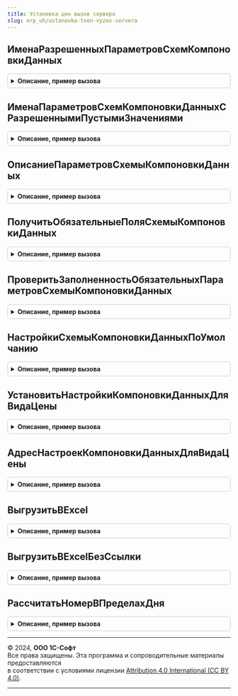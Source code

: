```yaml
---
title: Установка цен вызов сервера
slug: erp_uh/ustanovka-tsen-vyzov-servera
---
```



## ИменаРазрешенныхПараметровСхемКомпоновкиДанных
<details style="margin: 1em 0; padding: 0.5em; border: 1px solid #ccc; border-radius: 6px;">

<summary style="font-weight: bold; cursor: pointer;">Описание, пример вызова</summary>

```bsl

// Возвращает параметров, которые можно изменить в настройках схемы компоновки данных.
//
// Возвращаемое значение:
//  Массив - Имена параметров
//
Функция ИменаРазрешенныхПараметровСхемКомпоновкиДанных() Экспорт
```

Пример вызова
```bsl
Результат = УстановкаЦенВызовСервера.ИменаРазрешенныхПараметровСхемКомпоновкиДанных() 
```
</details>

## ИменаПараметровСхемКомпоновкиДанныхСРазрешеннымиПустымиЗначениями
<details style="margin: 1em 0; padding: 0.5em; border: 1px solid #ccc; border-radius: 6px;">

<summary style="font-weight: bold; cursor: pointer;">Описание, пример вызова</summary>

```bsl

// Возвращает параметров, для которых оставлять пустые значение в настройках схемы компоновки данных.
//
// Возвращаемое значение:
//  Массив - Имена параметров
//
Функция ИменаПараметровСхемКомпоновкиДанныхСРазрешеннымиПустымиЗначениями(РазрешенныеИмена = Неопределено) Экспорт
```

Пример вызова
```bsl
Результат = УстановкаЦенВызовСервера.ИменаПараметровСхемКомпоновкиДанныхСРазрешеннымиПустымиЗначениями(РазрешенныеИмена);
```
</details>

## ОписаниеПараметровСхемыКомпоновкиДанных
<details style="margin: 1em 0; padding: 0.5em; border: 1px solid #ccc; border-radius: 6px;">

<summary style="font-weight: bold; cursor: pointer;">Описание, пример вызова</summary>

```bsl

// Проверяет заполненность обязательных параметров схемы компоновки данных
//
// Параметры:
//  ВидЦены - СправочникСсылка.ВидыЦен - Ссылка на вид цены, для которого нужно описание параметров
//  НастройкиКомпоновкиДанных - НастройкиКомпоновкиДанных - Настройки компоновки данных
//  ПараметрыСхемКомпоновкиДанныхВидовЦен - ТаблицаЗначений - Таблица параметров схем компоновки данных видов цен
//
// Возвращаемое значение:
//  Структура - Структура со свойствами:
//   * ОписаниеПараметров - Строка - Описание параметров.
//
Функция ОписаниеПараметровСхемыКомпоновкиДанных(ВидЦены, Экспорт
```

Пример вызова
```bsl
Результат = УстановкаЦенВызовСервера.ОписаниеПараметровСхемыКомпоновкиДанных(ВидЦены, );
```
</details>

## ПолучитьОбязательныеПоляСхемыКомпоновкиДанных
<details style="margin: 1em 0; padding: 0.5em; border: 1px solid #ccc; border-radius: 6px;">

<summary style="font-weight: bold; cursor: pointer;">Описание, пример вызова</summary>

```bsl

// Возвращает имена и типы полей, которые должны обязательно присутствовать
// в СКД, используемой для заполнения цен по данным ИБ.
//
// Возвращаемое значение:
//  Соответствие - В ключах содержатся имена полей, в значениях - типы полей.
//
Функция ПолучитьОбязательныеПоляСхемыКомпоновкиДанных(ИспользуетсяЦенообразование25 = Ложь) Экспорт
```

Пример вызова
```bsl
Результат = УстановкаЦенВызовСервера.ПолучитьОбязательныеПоляСхемыКомпоновкиДанных(ИспользуетсяЦенообразование25);
```
</details>

## ПроверитьЗаполненностьОбязательныхПараметровСхемыКомпоновкиДанных
<details style="margin: 1em 0; padding: 0.5em; border: 1px solid #ccc; border-radius: 6px;">

<summary style="font-weight: bold; cursor: pointer;">Описание, пример вызова</summary>

```bsl

// Проверяет заполненность обязательных параметров схемы компоновки данных
//
// Параметры:
//  ВыбранныеЦены - Массив из СправочникСсылка.ВидыЦен - Массив видов цен, для которых нужно получить адрес настроек компоновки данных
//  АдресХранилищаНастройкиКомпоновкиДанных - Строка, УникальныйИдентификатор - Адрес с настройками компоновки данных для вида цены
//  АдресХранилищаПараметровСхемКомпоновкиПоВидамЦен - Строка, УникальныйИдентификатор - Адрес с настройками параметров
//                                                     настроек компоновки данных для всех видов цен.
//
// Возвращаемое значение:
//  Массив из Структура - Массив описаний найденных ошибок:
//  * ВидЦены - СправочникСсылка.ВидыЦен - Вид цены
//  * Описание - Строка - Описание
//
Функция ПроверитьЗаполненностьОбязательныхПараметровСхемыКомпоновкиДанных(ВыбранныеЦены, Экспорт
```

Пример вызова
```bsl
Результат = УстановкаЦенВызовСервера.ПроверитьЗаполненностьОбязательныхПараметровСхемыКомпоновкиДанных(ВыбранныеЦены, );
```
</details>

## НастройкиСхемыКомпоновкиДанныхПоУмолчанию
<details style="margin: 1em 0; padding: 0.5em; border: 1px solid #ccc; border-radius: 6px;">

<summary style="font-weight: bold; cursor: pointer;">Описание, пример вызова</summary>

```bsl

// Возвращает адрес настроек компоновки данных для вида цены по умолчанию
//
// Параметры:
//  ВидЦены - СправочникСсылка.ВидыЦен - Ссылка на вид цены, для которого нужно получить адрес настроек компоновки данных
//  АдресСхемыКомпоновкиДанных - Строка - Адрес с настройками компоновки данных для всех видов цены формы
//  УникальныйИдентификатор - УникальныйИдентификатор - Уникальный идентификатор формы.
//
// Возвращаемое значение:
//  Строка - Адрес настроек компоновки данных для вида цены.
//
Функция НастройкиСхемыКомпоновкиДанныхПоУмолчанию(ВидЦены, Экспорт
```

Пример вызова
```bsl
Результат = УстановкаЦенВызовСервера.НастройкиСхемыКомпоновкиДанныхПоУмолчанию(ВидЦены, );
```
</details>

## УстановитьНастройкиКомпоновкиДанныхДляВидаЦены
<details style="margin: 1em 0; padding: 0.5em; border: 1px solid #ccc; border-radius: 6px;">

<summary style="font-weight: bold; cursor: pointer;">Описание, пример вызова</summary>

```bsl

// Устанавливает настройки компоновки данных для вида цены
//
// Параметры:
//  ВидЦены - СправочникСсылка.ВидыЦен - Ссылка на вид цены, для которого нужно получить адрес настроек компоновки данных
//  АдресХранилищаНастроекДляВидаЦены - Строка - Адрес с настройками компоновки данных для вида цены
//  АдресХранилищаНастройкиКомпоновкиДанных - Строка - Адрес с настройками компоновки данных для всех видов цен
//  АдресХранилищаПараметровСхемКомпоновкиПоВидамЦен - Строка - Адрес с настройками параметров схем компоновки данных
//
// Возвращаемое значение:
//  Структура - Описание параметров схемы компоновки данных.
//
Функция УстановитьНастройкиКомпоновкиДанныхДляВидаЦены(ВидЦены, Экспорт
```

Пример вызова
```bsl
Результат = УстановкаЦенВызовСервера.УстановитьНастройкиКомпоновкиДанныхДляВидаЦены(ВидЦены, );
```
</details>

## АдресНастроекКомпоновкиДанныхДляВидаЦены
<details style="margin: 1em 0; padding: 0.5em; border: 1px solid #ccc; border-radius: 6px;">

<summary style="font-weight: bold; cursor: pointer;">Описание, пример вызова</summary>

```bsl

// Возвращает адрес настроек компоновки данных для вида цены
//
// Параметры:
//  ВидЦены - СправочникСсылка.ВидыЦен - Ссылка на вид цены, для которого нужно получить адрес настроек компоновки данных
//  АдресХранилищаНастройкиКомпоновкиДанных - Строка - Адрес с настройками компоновки данных для всех видов цены формы
//  УникальныйИдентификатор - УникальныйИдентификатор - Уникальный идентификатор формы
//
// Возвращаемое значение:
//  Строка - адрес настроек компоновки данных для вида цены.
//
Функция АдресНастроекКомпоновкиДанныхДляВидаЦены(ВидЦены, Экспорт
```

Пример вызова
```bsl
Результат = УстановкаЦенВызовСервера.АдресНастроекКомпоновкиДанныхДляВидаЦены(ВидЦены, );
```
</details>

## ВыгрузитьВExcel
<details style="margin: 1em 0; padding: 0.5em; border: 1px solid #ccc; border-radius: 6px;">

<summary style="font-weight: bold; cursor: pointer;">Описание, пример вызова</summary>

```bsl

// Возвращает номер документа в пределах дня
//
// Параметры:
//  МассивДокументов - Массив - документы для выгрузки
//  УникальныйИдентификатор - УникальныйИдентификатор - Уникальный идентификатор формы
//  ПараметрыПечати - Структура - параметры печати, используемые при подготовке документов к выгрузке.
//
// Возвращаемое значение:
//  Массив из Структура - Данные о созданных файлах.
//
Функция ВыгрузитьВExcel(МассивДокументов, УникальныйИдентификатор, ПараметрыПечати) Экспорт
```

Пример вызова
```bsl
Результат = УстановкаЦенВызовСервера.ВыгрузитьВExcel(МассивДокументов, УникальныйИдентификатор, ПараметрыПечати) 
```
</details>

## ВыгрузитьВExcelБезСсылки
<details style="margin: 1em 0; padding: 0.5em; border: 1px solid #ccc; border-radius: 6px;">

<summary style="font-weight: bold; cursor: pointer;">Описание, пример вызова</summary>

```bsl

// Возвращает номер документа в пределах дня
//
// Параметры:
//  Документ - ДокументСсылка - документы для выгрузки
//  УникальныйИдентификатор - УникальныйИдентификатор - Уникальный идентификатор формы
//  ПараметрыПечати - Структура - параметры печати, используемые при подготовке документов к выгрузке.
//
// Возвращаемое значение:
//  Массив из Структура - Данные о созданных файлах.
//
Функция ВыгрузитьВExcelБезСсылки(Документ, УникальныйИдентификатор, ПараметрыПечати) Экспорт
```

Пример вызова
```bsl
Результат = УстановкаЦенВызовСервера.ВыгрузитьВExcelБезСсылки(Документ, УникальныйИдентификатор, ПараметрыПечати) 
```
</details>

## РассчитатьНомерВПределахДня
<details style="margin: 1em 0; padding: 0.5em; border: 1px solid #ccc; border-radius: 6px;">

<summary style="font-weight: bold; cursor: pointer;">Описание, пример вызова</summary>

```bsl

// Возвращает номер документа в пределах дня
//
// Параметры:
//  ДатаДокумента - Дата - Дата, на которую нужно рассчитать номер
//  Ссылка - ДокументСсылка.УстановкаЦенНоменклатуры - Ссылка на документ установки цен
//
// Возвращаемое значение:
//  Число - Номер документа
//
Функция РассчитатьНомерВПределахДня(ДатаДокумента, Ссылка) Экспорт
```

Пример вызова
```bsl
Результат = УстановкаЦенВызовСервера.РассчитатьНомерВПределахДня(ДатаДокумента, Ссылка) 
```
</details>

---

© 2024, **ООО 1С-Софт**  
Все права защищены. Эта программа и сопроводительные материалы предоставляются  
в соответствии с условиями лицензии [Attribution 4.0 International (CC BY 4.0)](https://creativecommons.org/licenses/by/4.0/legalcode).

---

